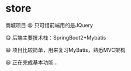 # store
商城项目
 :tired_face: 只可惜前端用的是JQuery

 :yum: 后端主要技术栈：SpringBoot2+Mybatis

 :smile: 项目比较简单，用来复习MyBatis，熟悉MVC架构

 :smiley: 正在完成基本功能...
